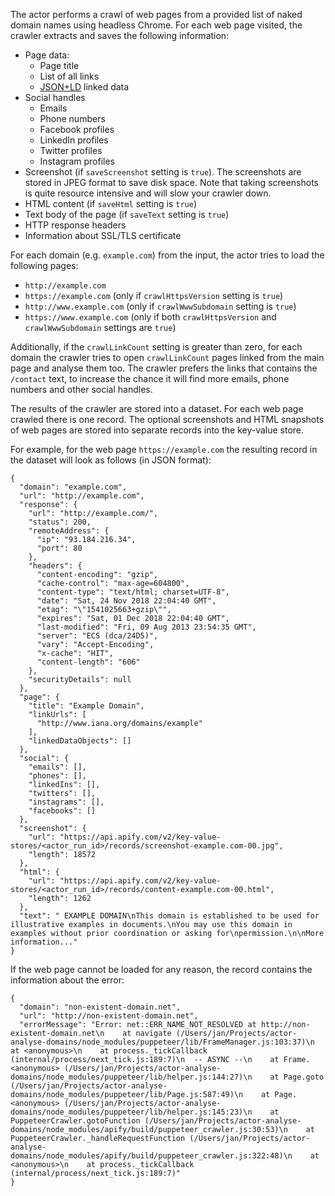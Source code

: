 
The actor performs a crawl of web pages from a provided list of naked domain names using headless Chrome.
For each web page visited, the crawler extracts and saves the following information:

- Page data:
  - Page title
  - List of all links
  - [JSON+LD](https://en.wikipedia.org/wiki/JSON-LD) linked data
- Social handles
  - Emails
  - Phone numbers
  - Facebook profiles
  - LinkedIn profiles
  - Twitter profiles
  - Instagram profiles
- Screenshot (if `saveScreenshot` setting is `true`). The screenshots are stored in JPEG format to save disk space.
  Note that taking screenshots is quite resource intensive and will slow your crawler down.
- HTML content (if `saveHtml` setting is `true`)
- Text body of the page (if `saveText` setting is `true`)
- HTTP response headers
- Information about SSL/TLS certificate

For each domain (e.g. `example.com`) from the input, the actor tries to load the following pages:

- `http://example.com`
- `https://example.com` (only if `crawlHttpsVersion` setting is `true`)
- `http://www.example.com` (only if `crawlWwwSubdomain` setting is `true`)
- `https://www.example.com` (only if both `crawlHttpsVersion` and `crawlWwwSubdomain` settings are `true`)

Additionally, if the `crawlLinkCount` setting is greater than zero, for each domain
the crawler tries to open `crawlLinkCount` pages linked from the main page and analyse them too.
The crawler prefers the links that contains the `/contact` text, to increase the chance it will find
more emails, phone numbers and other social handles.

The results of the crawler are stored into a dataset. For each web page crawled
there is one record. The optional screenshots and HTML snapshots of web pages are stored
into separate records into the key-value store.

For example, for the web page `https://example.com` the resulting record in the dataset will look as follows (in JSON format):

```
{
  "domain": "example.com",
  "url": "http://example.com",
  "response": {
    "url": "http://example.com/",
    "status": 200,
    "remoteAddress": {
      "ip": "93.184.216.34",
      "port": 80
    },
    "headers": {
      "content-encoding": "gzip",
      "cache-control": "max-age=604800",
      "content-type": "text/html; charset=UTF-8",
      "date": "Sat, 24 Nov 2018 22:04:40 GMT",
      "etag": "\"1541025663+gzip\"",
      "expires": "Sat, 01 Dec 2018 22:04:40 GMT",
      "last-modified": "Fri, 09 Aug 2013 23:54:35 GMT",
      "server": "ECS (dca/24D5)",
      "vary": "Accept-Encoding",
      "x-cache": "HIT",
      "content-length": "606"
    },
    "securityDetails": null
  },
  "page": {
    "title": "Example Domain",
    "linkUrls": [
      "http://www.iana.org/domains/example"
    ],
    "linkedDataObjects": []
  },
  "social": {
    "emails": [],
    "phones": [],
    "linkedIns": [],
    "twitters": [],
    "instagrams": [],
    "facebooks": []
  },
  "screenshot": {
    "url": "https://api.apify.com/v2/key-value-stores/<actor_run_id>/records/screenshot-example.com-00.jpg",
    "length": 18572
  },
  "html": {
    "url": "https://api.apify.com/v2/key-value-stores/<actor_run_id>/records/content-example.com-00.html",
    "length": 1262
  },
  "text": " EXAMPLE DOMAIN\nThis domain is established to be used for illustrative examples in documents.\nYou may use this domain in examples without prior coordination or asking for\npermission.\n\nMore information..."
}
```

If the web page cannot be loaded for any reason, the record contains the information about the error:

```
{
  "domain": "non-existent-domain.net",
  "url": "http://non-existent-domain.net",
  "errorMessage": "Error: net::ERR_NAME_NOT_RESOLVED at http://non-existent-domain.net\n    at navigate (/Users/jan/Projects/actor-analyse-domains/node_modules/puppeteer/lib/FrameManager.js:103:37)\n    at <anonymous>\n    at process._tickCallback (internal/process/next_tick.js:189:7)\n  -- ASYNC --\n    at Frame.<anonymous> (/Users/jan/Projects/actor-analyse-domains/node_modules/puppeteer/lib/helper.js:144:27)\n    at Page.goto (/Users/jan/Projects/actor-analyse-domains/node_modules/puppeteer/lib/Page.js:587:49)\n    at Page.<anonymous> (/Users/jan/Projects/actor-analyse-domains/node_modules/puppeteer/lib/helper.js:145:23)\n    at PuppeteerCrawler.gotoFunction (/Users/jan/Projects/actor-analyse-domains/node_modules/apify/build/puppeteer_crawler.js:30:53)\n    at PuppeteerCrawler._handleRequestFunction (/Users/jan/Projects/actor-analyse-domains/node_modules/apify/build/puppeteer_crawler.js:322:48)\n    at <anonymous>\n    at process._tickCallback (internal/process/next_tick.js:189:7)"
}
```
